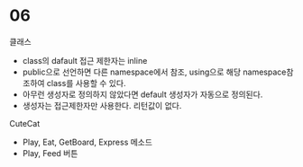 # 06

클래스

- class의 dafault 접근 제한자는 inline
- public으로 선언하면 다른 namespace에서 참조, using으로 해당 namespace참조하여 class를 사용할 수 있다.
- 아무런 생성자로 정의하지 않았다면 default 생성자가 자동으로 정의된다.
- 생성자는 접근제한자만 사용한다. 리턴값이 없다.

CuteCat

- Play, Eat, GetBoard, Express 메소드
- Play, Feed 버튼
